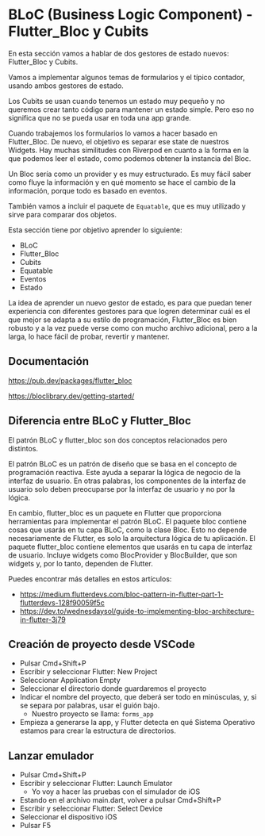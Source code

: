 # BLoC (Business Logic Component) - Flutter_Bloc y Cubits

En esta sección vamos a hablar de dos gestores de estado nuevos: Flutter_Bloc y Cubits.

Vamos a implementar algunos temas de formularios y el típico contador, usando ambos gestores de estado.

Los Cubits se usan cuando tenemos un estado muy pequeño y no queremos crear tanto código para mantener un estado simple. Pero eso no significa que no se pueda usar en toda una app grande.

Cuando trabajemos los formularios lo vamos a hacer basado en Flutter_Bloc. De nuevo, el objetivo es separar ese state de nuestros Widgets. Hay muchas similitudes con Riverpod en cuanto a la forma en la que podemos leer el estado, como podemos obtener la instancia del Bloc.

Un Bloc sería como un provider y es muy estructurado. Es muy fácil saber como fluye la información y en qué momento se hace el cambio de la información, porque todo es basado en eventos.

También vamos a incluir el paquete de `Equatable`, que es muy utilizado y sirve para comparar dos objetos.

Esta sección tiene por objetivo aprender lo siguiente:

- BLoC
- Flutter_Bloc
- Cubits
- Equatable
- Eventos
- Estado

La idea de aprender un nuevo gestor de estado, es para que puedan tener experiencia con diferentes gestores para que logren determinar cuál es el que mejor se adapta a su estilo de programación, Flutter_Bloc es bien robusto y a la vez puede verse como con mucho archivo adicional, pero a la larga, lo hace fácil de probar, revertir y mantener.

## Documentación

https://pub.dev/packages/flutter_bloc

https://bloclibrary.dev/getting-started/

## Diferencia entre BLoC y Flutter_Bloc

El patrón BLoC y flutter_bloc son dos conceptos relacionados pero distintos.

El patrón BLoC es un patrón de diseño que se basa en el concepto de programación reactiva. Este ayuda a separar la lógica de negocio de la interfaz de usuario. En otras palabras, los componentes de la interfaz de usuario solo deben preocuparse por la interfaz de usuario y no por la lógica.

En cambio, flutter_bloc es un paquete en Flutter que proporciona herramientas para implementar el patrón BLoC. El paquete bloc contiene cosas que usarás en tu capa BLoC, como la clase Bloc. Esto no depende necesariamente de Flutter, es solo la arquitectura lógica de tu aplicación. El paquete flutter_bloc contiene elementos que usarás en tu capa de interfaz de usuario. Incluye widgets como BlocProvider y BlocBuilder, que son widgets y, por lo tanto, dependen de Flutter.

Puedes encontrar más detalles en estos artículos:

- https://medium.flutterdevs.com/bloc-pattern-in-flutter-part-1-flutterdevs-128f90059f5c
- https://dev.to/wednesdaysol/guide-to-implementing-bloc-architecture-in-flutter-3j79

## Creación de proyecto desde VSCode

- Pulsar Cmd+Shift+P
- Escribir y seleccionar Flutter: New Project
- Seleccionar Application Empty
- Seleccionar el directorio donde guardaremos el proyecto
- Indicar el nombre del proyecto, que deberá ser todo en minúsculas, y, si se separa por palabras, usar el guión bajo.
  - Nuestro proyecto se llama: `forms_app`
- Empieza a generarse la app, y Flutter detecta en qué Sistema Operativo estamos para crear la estructura de directorios.

## Lanzar emulador

- Pulsar Cmd+Shift+P
- Escribir y seleccionar Flutter: Launch Emulator
  - Yo voy a hacer las pruebas con el simulador de iOS
- Estando en el archivo main.dart, volver a pulsar Cmd+Shift+P
- Escribir y seleccionar Flutter: Select Device
- Seleccionar el dispositivo iOS
- Pulsar F5
